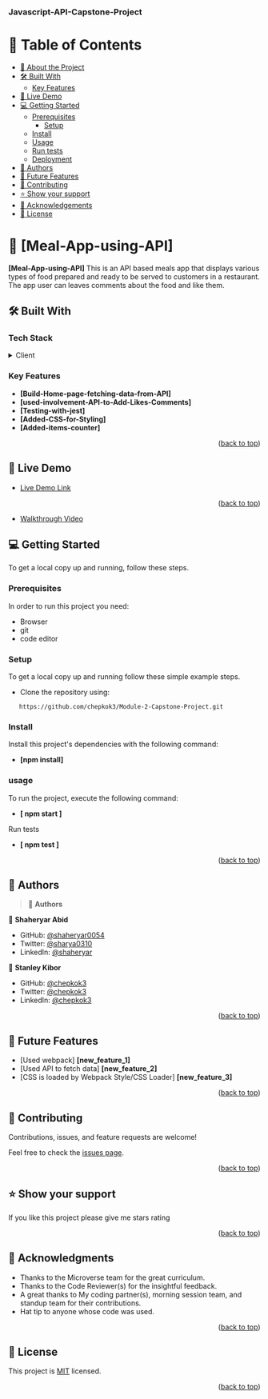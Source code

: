 <a name="readme-top"></a>

### Javascript-API-Capstone-Project

# 📗 Table of Contents

- [📖 About the Project](#about-project)
- [🛠 Built With](#built-with)
  - [Key Features](#key-features)
- [🚀 Live Demo](#live-demo)
- [💻 Getting Started](#getting-started)
  - [Prerequisites](#prerequisites)
    - [Setup](#setup)
  - [Install](#install)
  - [Usage](#usage)
  - [Run tests](#run-tests)
  - [Deployment](#triangular_flag_on_post-deployment)
- [👥 Authors](#authors)
- [🔭 Future Features](#future-features)
- [🤝 Contributing](#contributing)
- [⭐️ Show your support](#support)
- [🙏 Acknowledgements](#acknowledgements)
- [📝 License](#license)

# 📖 [Meal-App-using-API] <a name="about-project"></a>

**[Meal-App-using-API]** This is an API based meals app that displays various types of food prepared and ready to be served to customers in a restaurant. The app user can leaves comments about the food and like them.

## 🛠 Built With <a name="built-with"></a>

### Tech Stack <a name="tech-stack"></a>

<details>
  <summary>Client</summary>
  <ul>
    <li><a href="https://www.w3schools.com/html/">HTML</a></li>
  </ul>
  <ul>
    <li><a href="https://reactjs.org/">Javascript</a></li>
  </ul>
  <ul>
    <li><a href="https://reactjs.org/">CSS</a></li>
  </ul>
  <ul>
    <li><a href="#">API</a></li>
  </ul>
</details>

### Key Features <a name="key-features"></a>

- **[Build-Home-page-fetching-data-from-API]**
- **[used-involvement-API-to-Add-Likes-Comments]**
- **[Testing-with-jest]**
- **[Added-CSS-for-Styling]**
- **[Added-items-counter]**

<p align="right">(<a href="#readme-top">back to top</a>)</p>

## 🚀 Live Demo <a name="live-demo"></a>

- [Live Demo Link](https://fantastic-valkyrie-d237e9.netlify.app/)

<p align="right">(<a href="#readme-top">back to top</a>)</p>



- [Walkthrough Video](https://drive.google.com/file/d/1h4LguA7PzH3N29moBlTFeM7GuN_YHS3t/view?usp=sharing)


## 💻 Getting Started <a name="getting-started"></a>

To get a local copy up and running, follow these steps.

### Prerequisites

In order to run this project you need:

- Browser
- git
- code editor

### Setup

To get a local copy up and running follow these simple example steps.

- Clone the repository using:

```
   https://github.com/chepkok3/Module-2-Capstone-Project.git
```

### Install

Install this project's dependencies with the following command:

- **[npm install]**

### usage

To run the project, execute the following command:

- **[ npm start ]**

Run tests

- **[ npm test ]**

<p align="right">(<a href="#readme-top">back to top</a>)</p>

## 👥 Authors <a name="authors"></a>

> 👤 **Authors**

👤 **Shaheryar Abid**

- GitHub: [@shaheryar0054](https://github.com/Shaheryar0054)
- Twitter: [@sharya0310](https://twitter.com/home)
- LinkedIn: [@shaheryar](https://www.linkedin.com/in/shaheryar-abid-8758121b3/)

👤 **Stanley Kibor**

- GitHub: [@chepkok3](https://github.com/chepkok3)
- Twitter: [@chepkok3](https://twitter.com/home)
- LinkedIn: [@chepkok3](https://www.linkedin.com/in/kibor-stanley-350b8a123/)

<p align="right">(<a href="#readme-top">back to top</a>)</p>

## 🔭 Future Features <a name="future-features"></a>

- [Used webpack] **[new_feature_1]**
- [Used API to fetch data] **[new_feature_2]**
- [CSS is loaded by Webpack Style/CSS Loader] **[new_feature_3]**

<p align="right">(<a href="#readme-top">back to top</a>)</p>

## 🤝 Contributing <a name="contributing"></a>

Contributions, issues, and feature requests are welcome!

Feel free to check the [issues page](https://github.com/chepkok3/Module-2-Capstone-Project/issues).

<p align="right">(<a href="#readme-top">back to top</a>)</p>

## ⭐️ Show your support <a name="support"></a>


If you like this project please give me stars rating

<p align="right">(<a href="#readme-top">back to top</a>)</p>

## 🙏 Acknowledgments <a name="acknowledgements"></a>

- Thanks to the Microverse team for the great curriculum.
- Thanks to the Code Reviewer(s) for the insightful feedback.
- A great thanks to My coding partner(s), morning session team, and standup team for their contributions.
- Hat tip to anyone whose code was used.

<p align="right">(<a href="#readme-top">back to top</a>)</p>

## 📝 License <a name="license"></a>

This project is [MIT](https://github.com/chepkok3/Module-2-Capstone-Project/blob/dev/LICENSE) licensed.

<p align="right">(<a href="#readme-top">back to top</a>)</p>
